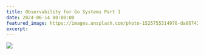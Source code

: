 ```yaml
---
title: Observability for Go Systems Part 1
date: 2024-06-14 00:00:00
featured_image: https://images.unsplash.com/photo-1525755314970-da06742b3792
excerpt:
---
```


![](https://images.unsplash.com/photo-1525755314970-da06742b3792)
